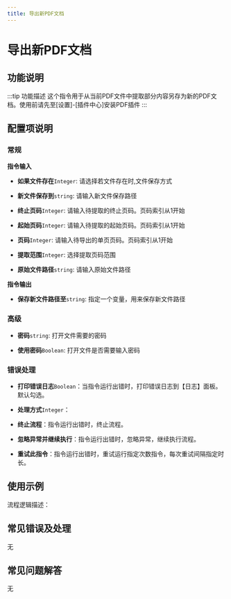 ```yaml
---
title: 导出新PDF文档
---
```


# 导出新PDF文档

## 功能说明

:::tip 功能描述
这个指令用于从当前PDF文件中提取部分内容另存为新的PDF文档。使用前请先至[设置]-[插件中心]安装PDF插件
:::

## 配置项说明

### 常规

**指令输入**

- **如果文件存在**`Integer`: 请选择若文件存在时,文件保存方式

- **新文件保存到**`string`: 请输入新文件保存路径

- **终止页码**`Integer`: 请输入待提取的终止页码。页码索引从1开始

- **起始页码**`Integer`: 请输入待提取的起始页码。页码索引从1开始

- **页码**`Integer`: 请输入待导出的单页页码。页码索引从1开始

- **提取范围**`Integer`: 选择提取页码范围

- **原始文件路径**`string`: 请输入原始文件路径


**指令输出**

- **保存新文件路径至**`string`: 指定一个变量，用来保存新文件路径

### 高级

- **密码**`string`: 打开文件需要的密码

- **使用密码**`Boolean`: 打开文件是否需要输入密码

### 错误处理

- **打印错误日志**`Boolean`：当指令运行出错时，打印错误日志到【日志】面板。默认勾选。

- **处理方式**`Integer`：

 - **终止流程**：指令运行出错时，终止流程。

 - **忽略异常并继续执行**：指令运行出错时，忽略异常，继续执行流程。

 - **重试此指令**：指令运行出错时，重试运行指定次数指令，每次重试间隔指定时长。

## 使用示例

流程逻辑描述：

## 常见错误及处理

无

## 常见问题解答

无

